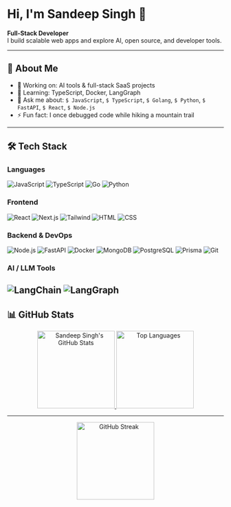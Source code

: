 # Hi, I'm Sandeep Singh 👋

**Full-Stack Developer**  
I build scalable web apps and explore AI, open source, and developer tools.

---

## 🚀 About Me

- 🔭 Working on: AI tools & full-stack SaaS projects  
- 🌱 Learning: TypeScript, Docker, LangGraph  
- 💬 Ask me about: `$ JavaScript`, `$ TypeScript`, `$ Golang`, `$ Python`, `$ FastAPI`, `$ React`, `$ Node.js`  
- ⚡ Fun fact: I once debugged code while hiking a mountain trail  

---

## 🛠️ Tech Stack

### Languages  
![JavaScript](https://img.shields.io/badge/-JavaScript-F7DF1E?style=flat&logo=javascript&logoColor=black)
![TypeScript](https://img.shields.io/badge/-TypeScript-3178C6?style=flat&logo=typescript&logoColor=white)
![Go](https://img.shields.io/badge/-Go-00ADD8?style=flat&logo=go&logoColor=white)
![Python](https://img.shields.io/badge/-Python-3776AB?style=flat&logo=python&logoColor=white)

### Frontend  
![React](https://img.shields.io/badge/-React-20232A?style=flat&logo=react&logoColor=61DAFB)
![Next.js](https://img.shields.io/badge/-Next.js-000000?style=flat&logo=next.js&logoColor=white)
![Tailwind](https://img.shields.io/badge/-TailwindCSS-38B2AC?style=flat&logo=tailwind-css&logoColor=white)
![HTML](https://img.shields.io/badge/-HTML5-E34F26?style=flat&logo=html5&logoColor=white)
![CSS](https://img.shields.io/badge/-CSS3-1572B6?style=flat&logo=css3&logoColor=white)

### Backend & DevOps  
![Node.js](https://img.shields.io/badge/-Node.js-339933?style=flat&logo=node.js&logoColor=white)
![FastAPI](https://img.shields.io/badge/-FastAPI-009688?style=flat&logo=fastapi&logoColor=white)
![Docker](https://img.shields.io/badge/-Docker-2496ED?style=flat&logo=docker&logoColor=white)
![MongoDB](https://img.shields.io/badge/-MongoDB-47A248?style=flat&logo=mongodb&logoColor=white)
![PostgreSQL](https://img.shields.io/badge/-PostgreSQL-336791?style=flat&logo=postgresql&logoColor=white)
![Prisma](https://img.shields.io/badge/-Prisma-2D3748?style=flat&logo=prisma&logoColor=white)
![Git](https://img.shields.io/badge/-Git-F05032?style=flat&logo=git&logoColor=white)

### AI / LLM Tools  
![LangChain](https://img.shields.io/badge/-LangChain-000000?style=flat&logo=langchain&logoColor=white)
![LangGraph](https://img.shields.io/badge/-LangGraph-4B5563?style=flat)
---
## 📊 GitHub Stats

<div align="center">

  <!-- GitHub Stats + Top Languages -->
  <a href="https://github.com/Sandeep-singh-99">
    <img 
      src="https://github-readme-stats.vercel.app/api?username=Sandeep-singh-99&show_icons=true&theme=radical&rank_icon=github&hide_border=true&bg_color=0D1117&title_color=58A6FF&icon_color=58A6FF&text_color=C9D1D9&cache_seconds=0" 
      height="180em" 
      alt="Sandeep Singh's GitHub Stats" 
    />
  </a>
  
  <a href="https://github.com/Sandeep-singh-99">
    <img 
      src="https://github-readme-stats.vercel.app/api/top-langs/?username=Sandeep-singh-99&layout=compact&theme=radical&hide=html,css&hide_border=true&bg_color=0D1117&title_color=58A6FF&text_color=C9D1D9&cache_seconds=0" 
      height="180em" 
      alt="Top Languages" 
    />
  </a>

</div>

---

<div align="center">

  <!-- GitHub Streak Stats -->
  <a href="https://github.com/Sandeep-singh-99">
    <img 
      src="https://streak-stats.demolab.com?user=Sandeep-singh-99&theme=radical&hide_border=true&background=0D1117&stroke=58A6FF&ring=58A6FF&fire=FF6A00&currStreakLabel=58A6FF&cache_seconds=0" 
      height="180em" 
      alt="GitHub Streak" 
    />
  </a>

</div>

